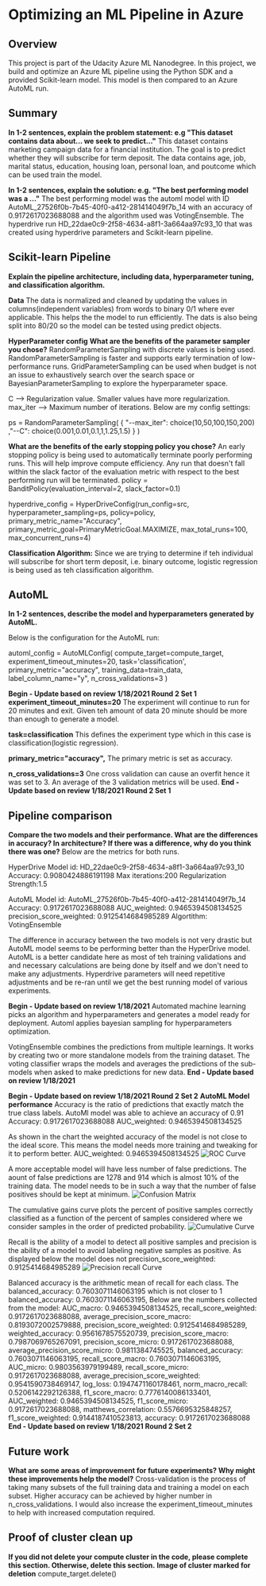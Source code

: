 # Optimizing an ML Pipeline in Azure

## Overview
This project is part of the Udacity Azure ML Nanodegree.
In this project, we build and optimize an Azure ML pipeline using the Python SDK and a provided Scikit-learn model.
This model is then compared to an Azure AutoML run.

## Summary
**In 1-2 sentences, explain the problem statement: e.g "This dataset contains data about... we seek to predict..."**
This dataset contains marketing campaign data for a financial institution. The goal is to predict whether they will subscribe for term deposit. The data contains age, job, marital status, education, housing loan, personal loan, and poutcome which can be used train the model.

**In 1-2 sentences, explain the solution: e.g. "The best performing model was a ..."**
The best performing model was the automl model with ID AutoML_27526f0b-7b45-40f0-a412-281414049f7b_14 with an accuracy of 0.9172617023688088 and the algorithm used was VotingEnsemble. The hyperdrive run HD_22dae0c9-2f58-4634-a8f1-3a664aa97c93_10 that was created using hyperdrive parameters and Scikit-learn pipeline. 


## Scikit-learn Pipeline
**Explain the pipeline architecture, including data, hyperparameter tuning, and classification algorithm.**

**Data**
The data is normalized and cleaned by updating the values in columns(independent variables) from words to binary 0/1 where ever applicable. This helps the the model to run efficiently. The dats is also being split into 80/20 so the model can be tested using predict objects.

**HyperParameter config**
**What are the benefits of the parameter sampler you chose?**
RandomParameterSampling with discrete values is being used. RandomParameterSampling is faster and supports early termination of low-performance runs. GridParameterSampling can be used when budget is not an issue to exhaustively search over the search space or BayesianParameterSampling to explore the hyperparameter space. 

C --> Regularization value. Smaller values have more regularization. max_iter --> Maximum number of iterations.
Below are my config settings:

ps = RandomParameterSampling( 
    {
        "--max_iter": choice(10,50,100,150,200)
        ,"--C": choice(0.001,0.01,0.1,1,1.25,1.5)
    }
)

**What are the benefits of the early stopping policy you chose?**
An early stopping policy is being used to automatically terminate poorly performing runs. This will help improve compute efficiency. Any run that doesn't fall within the slack factor of the evaluation metric with respect to the best performing run will be terminated. 
policy = BanditPolicy(evaluation_interval=2, slack_factor=0.1)

hyperdrive_config = HyperDriveConfig(run_config=src,
    hyperparameter_sampling=ps,
    policy=policy,
    primary_metric_name="Accuracy",
    primary_metric_goal=PrimaryMetricGoal.MAXIMIZE,
    max_total_runs=100,
    max_concurrent_runs=4)



**Classification Algorithm:**
Since we are trying to determine if teh individual will subscribe for short term deposit, i.e. binary outcome, logistic regression is being used as teh classification algorithm.


## AutoML
**In 1-2 sentences, describe the model and hyperparameters generated by AutoML.**

Below is the configuration for the AutoML run:

automl_config = AutoMLConfig(
    compute_target=compute_target,
    experiment_timeout_minutes=20,
    task='classification',
    primary_metric="accuracy",
    training_data=train_data,
    label_column_name="y",
    n_cross_validations=3
)

**Begin - Update based on review 1/18/2021 Round 2 Set 1**
**experiment_timeout_minutes=20**
The experiment will continue to run for 20 minutes and exit. Given teh amount of data 20 minute should be more than enough to generate a model.

**task=classification**
This defines the experiment type which in this case is classification(logistic regression).

**primary_metric="accuracy",**
The primary metric is set as accuracy.

**n_cross_validations=3**
One cross validation can cause an overfit hence it was set to 3. An average of the 3 validation metrics will be used.
**End - Update based on review 1/18/2021 Round 2 Set 1**

## Pipeline comparison
**Compare the two models and their performance. What are the differences in accuracy? In architecture? If there was a difference, why do you think there was one?**
Below are the metrics for both runs.

HyperDrive Model
id: HD_22dae0c9-2f58-4634-a8f1-3a664aa97c93_10
Accuracy: 0.9080424886191198
Max iterations:200
Regularization Strength:1.5

AutoML Model
id: AutoML_27526f0b-7b45-40f0-a412-281414049f7b_14
Accuracy: 0.9172617023688088
AUC_weighted: 0.9465394508134525
precision_score_weighted: 0.9125414684985289
Algortithm: VotingEnsemble

The difference in accuracy between the two models is not very drastic but AutoML model seems to be performing better than the HyperDrive model. AutoML is a better candidate here as most of teh training validations and and necessary calculations are being done by itself and we don't need to make any adjustments. Hyperdrive parameters will need repetitive adjustments and be re-ran until we get the best running model of various experiments.

**Begin - Update based on review 1/18/2021**
Automated machine learning picks an algorithm and hyperparameters and generates a model ready for deployment. Automl applies bayesian sampling for hyperparameters optimization.

VotingEnsemble combines the predictions from multiple learnings. It works by creating two or more standalone models from the training dataset. The voting classifier wraps the models and averages the predictions of the sub-models when asked to make predictions for new data.
**End - Update based on review 1/18/2021**

**Begin - Update based on review 1/18/2021 Round 2 Set 2**
**AutoML Model performance**
Accuracy is the ratio of predictions that exactly match the true class labels. AutoMl model was able to achieve an accuracy of 0.91
Accuracy: 0.9172617023688088 
AUC_weighted: 0.9465394508134525

As shown in the chart the weighted accuracy of the model is not close to the ideal score. This means the model needs more training and tweaking for it to perform better.
AUC_weighted: 0.9465394508134525
![ROC Curve](ROC_Curve.png?raw=true "ROC Curve")

A more acceptable model will have less number of false predictions. The aount of false predictions are 1278 and 914 which is almost 10% of the training data. The model needs to be in such a way that the number of false positives should be kept at minimum.
![Confusion Matrix](Confusion_Matrix.png?raw=true "Confusion Matrix")

The cumulative gains curve plots the percent of positive samples correctly classified as a function of the percent of samples considered where we consider samples in the order of predicted probability.
![Cumulative Curve](Cumulative_Curve.png?raw=true "Cumulative Curve")

Recall is the ability of a model to detect all positive samples and precision is the ability of a model to avoid labeling negative samples as positive. As displayed below the model does not 
precision_score_weighted: 0.9125414684985289
![Precision recall Curve](precisionrecall.png.png?raw=true "Precision recall Curve")

Balanced accuracy is the arithmetic mean of recall for each class. The balanced_accuracy: 0.7603071146063195 which is not closer to 1
balanced_accuracy: 0.7603071146063195,
Below are the numbers collected from the model:
AUC_macro: 0.9465394508134525,
recall_score_weighted: 0.9172617023688088,
average_precision_score_macro: 0.8193072002579888,
precision_score_weighted: 0.9125414684985289,
weighted_accuracy: 0.9561678575520739,
precision_score_macro: 0.7987069765267091,
precision_score_micro: 0.9172617023688088,
average_precision_score_micro: 0.9811384745525,
balanced_accuracy: 0.7603071146063195,
recall_score_macro: 0.7603071146063195,
AUC_micro: 0.9803563979199489,
recall_score_micro: 0.9172617023688088,
average_precision_score_weighted: 0.9541590738469147,
log_loss: 0.1947471160178461,
norm_macro_recall: 0.5206142292126388,
f1_score_macro: 0.7776140086133401,
AUC_weighted: 0.9465394508134525,
f1_score_micro: 0.9172617023688088,
matthews_correlation: 0.5576695325848257,
f1_score_weighted: 0.9144187410523813,
accuracy: 0.9172617023688088
 **End - Update based on review 1/18/2021 Round 2 Set 2**

## Future work
**What are some areas of improvement for future experiments? Why might these improvements help the model?**
Cross-validation is the process of taking many subsets of the full training data and training a model on each subset. Higher accuracy can be achieved by higher number in n_cross_validations. I would also increase the experiment_timeout_minutes to help with increased computation required.


## Proof of cluster clean up
**If you did not delete your compute cluster in the code, please complete this section. Otherwise, delete this section.**
**Image of cluster marked for deletion**
compute_target.delete()
